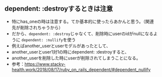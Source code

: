 ## dependent: :destroyするときは注意
- 特にhas_oneの時は注意する。てか基本的に使ったらあかんと思う。（関連先が削除されちゃうから）
- だから、`dependent: :destroy`じゃなくて、削除時にuserのidがnullになるように `dependent: :nullify`を使う
- 例えばanother_userとuserモデルがあったとして、
- another_userとuser1対1の時にdependent: :destroyすると、
- another_userを削除した時にuserが削除されてしまうことになる。
- 参考：https://www.stacky-health.work/2018/08/17/ruby_on_rails_dependent/#dependent_nullify

